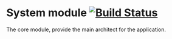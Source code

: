 System module [![Build Status](https://travis-ci.org/v3knet/system-module.svg)](https://travis-ci.org/v3knet/system-module)
====

The core module, provide the main architect for the application.
